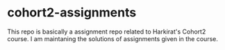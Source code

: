# cohort2-assignments

This repo is basically a assignment repo related to Harkirat's Cohort2 course.
I am maintaning the solutions of assignments given in the course.
